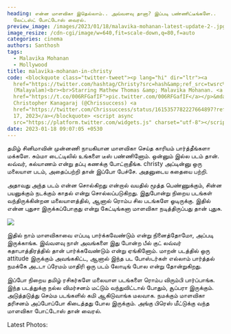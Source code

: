 ```yaml
---
heading: என்ன மாளவிகா இதெல்லாம்.. அவ்வளவு தானா? இப்படி பண்ணிட்டீங்களே..
  லேட்டஸ்ட் போட்டோஸ் வைரல்.
preview_image: /images/2023/01/18/malavika-mohanan-latest-update-2-.jpg
image_resize: /cdn-cgi/image/w=640,fit=scale-down,q=80,f=auto
categories: cinema
authors: Santhosh
tags:
  - Malavika Mohanan
  - Mollywood
title: malavika-mohanan-in-christy
code: <blockquote class="twitter-tweet"><p lang="hi" dir="ltr"><a
  href="https://twitter.com/hashtag/Christy?src=hash&amp;ref_src=twsrc%5Etfw">#Christy</a>
  (Malayalam)<br><br>Starring Mathew Thomas &amp; Malavika Mohanan. <a
  href="https://t.co/006RFGafIF">pic.twitter.com/006RFGafIF</a></p>&mdash;
  Christopher Kanagaraj (@Chrissuccess) <a
  href="https://twitter.com/Chrissuccess/status/1615357782227664897?ref_src=twsrc%5Etfw">January
  17, 2023</a></blockquote> <script async
  src="https://platform.twitter.com/widgets.js" charset="utf-8"></script>
date: 2023-01-18 09:07:05 +0530
---
```



தமிழ் சினிமாவின் முன்னணி நாயகியான மாளவிகா செய்த காரியம் பார்த்தீங்களா மக்களே. சும்மா டைட்டிலில் உங்களை டீஸ் பண்ணினோம். ஒன்னும் இல்ல படம் தான். லவ்வர், கல்யாணம் என்று தப்பு கணக்கு போட்றாதீங்க. christy அப்டின்னு ஒரு மலையாள படம், அதைப்பற்றி தான் இப்போ பேச்சே. அதனுடைய கதையை பற்றி.

அதாவது அந்த படம் என்ன சொல்கிறது என்றால் வயதில் மூத்த பெண்ணுக்கும், சின்ன பயனுக்கும் நடக்கும் காதல் என்று சொல்லப்படுகிறது. இதுபோன்று நிறைய படங்கள் வந்திருக்கின்றன மலையாளத்தில், ஆனால் ரொம்ப சில படங்களே ஓடிருக்கு. இதில் என்ன புதுசா இருக்கப்போகுது என்று கேட்டிங்கனா மாளவிகா நடித்திருப்பது தான் புதுசு.

![](/images/2023/01/18/malavika-mohanan-latest-update-1-.jpg)

இதில் நாம் மாளவிகாவை எப்படி பார்க்கவேண்டும் என்று நினைத்தோமோ, அப்படி இருக்காங்க. இவ்வளவு நாள் அவங்களை இது போன்ற பீல் குட் லவ்வர் கதாபாத்திரத்தில் தான் பார்க்கவேண்டும் என்று ஏங்கினோம். மாறன் படத்தில் ஒரு attitude இருக்கும் அவங்ககிட்ட, ஆனால் இந்த பட போஸ்டர்கள் எல்லாம் பார்த்தல் நமக்கே அடடா ப்ரேமம் மாதிரி ஒரு படம் லோடிங் போல என்று தோன்றுகிறது.

இப்போ நிறைய தமிழ் ரசிகர்களே மலையாள படங்களை ரொம்ப விரும்பி பார்ப்பாங்க. இந்த படத்துக்கு நல்ல விமர்சனம் மட்டும் வந்துவிட்டால் போதும், சூப்பரா இருக்கும். அடுத்தடுத்து செம்ம படங்களில் கமி ஆகிடுவாங்க மலவாக. நமக்கும் மாளவிகா தரிசனம் அப்போப்போ கிடைத்தது போல இருக்கும். அங்கு பிரெஸ் மீட்டுக்கு வந்த மாளவிகா போட்டோஸ் தான் வைரல். 

Latest Photos: